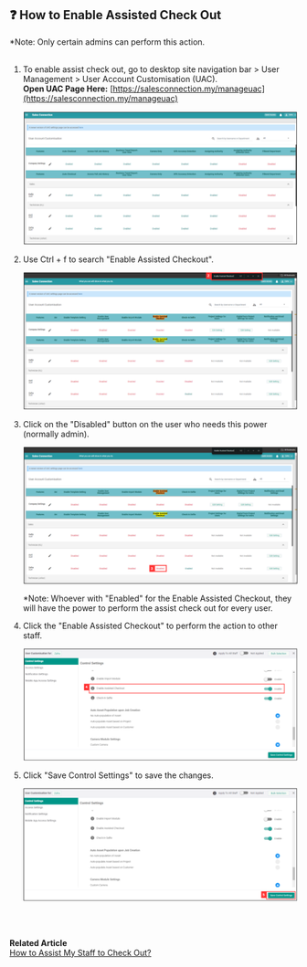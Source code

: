 ## ❓ How to Enable Assisted Check Out

*Note: Only certain admins can perform this action.<br><br>

  1. To enable assist check out, go to desktop site navigation bar > User Management > User Account Customisation (UAC).<br>
     **Open UAC Page Here:** [https://salesconnection.my/manageuac](https://salesconnection.my/manageuac)<br>

     <p align="center">
       <img src="img/User_Account_Customisation.png" alt="User Account Customisation">
     </p>
  
  2. Use Ctrl + f to search "Enable Assisted Checkout".<br>
  
     <p align="center">
       <img src="img/Enable_Assisted_Checkout_in_UAC.png" alt="Enable Assisted Checkout in UAC">
     </p>
     
  3. Click on the "Disabled" button on the user who needs this power (normally admin).<br>

     <p align="center">
       <img src="img/Click_Disabled_for_Assisted_Checkout.png" alt="Click the Enable Assisted Checkout">
     </p>
  
     *Note: Whoever with "Enabled" for the Enable Assisted Checkout, they will have the power to perform the assist check out for every user.<br>

  4. Click the "Enable Assisted Checkout" to perform the action to other staff.<br>

     <p align="center">
       <img src="img/Click_Enable_for_Assisted_Checkout.png" alt="Click the Enable Assisted Checkout">
     </p>

  5. Click "Save Control Settings" to save the changes.<br>

     <p align="center">
        <img src="img/Save_Control_Settings.png" alt="Save Control Settings">
     </p>
  <br><br>

  **Related Article**<br>
[How to Assist My Staff to Check Out?](Enable_Assist_Check_Out.md)
